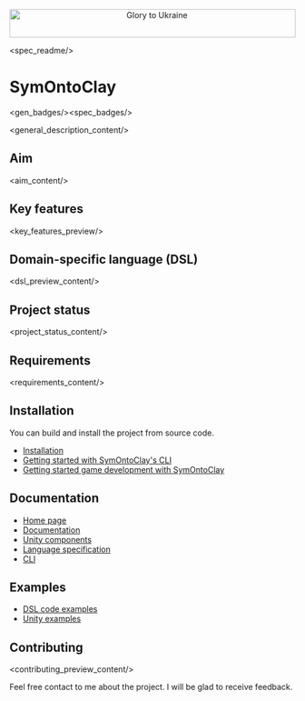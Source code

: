 <p align="center">
  <img width="100%" height="50" alt="Glory to Ukraine" src="https://symontoclay.github.io/UA_Flag.jpg">
</p>

<spec_readme/>

# SymOntoClay
<gen_badges/><spec_badges/>

<general_description_content/>

<disclaimer/>

## Aim
<aim_content/>

## Key features
<key_features_preview/>

## Domain-specific language (DSL)
<dsl_preview_content/>

## Project status
<project_status_content/>

## Requirements
<requirements_content/>

## Installation
You can build and install the project from source code.

* [Installation](https://symontoclay.github.io/docs/install.html)
* [Getting started with SymOntoClay's CLI](https://symontoclay.github.io/docs/getting-started-cli.html)
* [Getting started game development with SymOntoClay](https://symontoclay.github.io/docs/getting-started-unity.html)

## Documentation
* [Home page](https://symontoclay.github.io/)
* [Documentation](https://symontoclay.github.io/docs/index.html)
* [Unity components](https://symontoclay.github.io/docs/unity_components.html)
* [Language specification](https://symontoclay.github.io/docs/spec.html)
* [CLI](https://symontoclay.github.io/docs/cli.html)

## Examples
* [DSL code examples](https://symontoclay.github.io/docs/lng_examples/index.html)
* [Unity examples](https://symontoclay.github.io/docs/unity-examples.html)

## Contributing
<contributing_preview_content/>

<p>
Feel free contact to me about the project. 
I will be glad to receive feedback.
</p>
